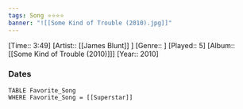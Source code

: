 ```yaml
---
tags: Song ⭐⭐⭐⭐ 
banner: "![[Some Kind of Trouble (2010).jpg]]"
---
```

[Time:: 3:49]
[Artist:: [[James Blunt]] ]
[Genre:: ]
[Played:: 5]
[Album:: [[Some Kind of Trouble (2010)]]]
[Year:: 2010]
### Dates
````dataview
TABLE Favorite_Song
WHERE Favorite_Song = [[Superstar]]
````